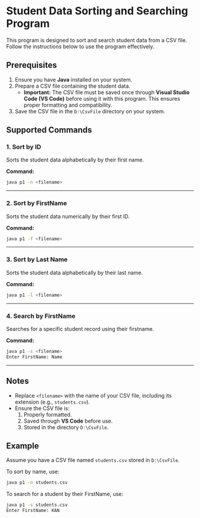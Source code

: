 # Student Data Sorting and Searching Program

This program is designed to sort and search student data from a CSV file. Follow the instructions below to use the program effectively.

## Prerequisites
1. Ensure you have **Java** installed on your system.
2. Prepare a CSV file containing the student data.
   - **Important:** The CSV file must be saved once through **Visual Studio Code (VS Code)** before using it with this program. This ensures proper formatting and compatibility.
3. Save the CSV file in the `D:\CsvFile` directory on your system.

## Supported Commands

### 1. **Sort by ID**
Sorts the student data alphabetically by their first name.

**Command:**
```bash
java p1 -n <filename>
```

---

### 2. **Sort by FirstName**
Sorts the student data numerically by their first ID.

**Command:**
```bash
java p1 -f <filename>
```

---

### 3. **Sort by Last Name**
Sorts the student data alphabetically by their last name.

**Command:**
```bash
java p1 -l <filename>
```

---

### 4. **Search by FirstName**
Searches for a specific student record using their firstname.

**Command:**
```bash
java p1 -s <filename>
Enter FirstName: Name
```

---

## Notes
- Replace `<filename>` with the name of your CSV file, including its extension (e.g., `students.csv`).
- Ensure the CSV file is:
  1. Properly formatted.
  2. Saved through **VS Code** before use.
  3. Stored in the directory `D:\CsvFile`.

## Example
Assume you have a CSV file named `students.csv` stored in `D:\CsvFile`.

To sort by name, use:
```bash
java p1 -n students.csv
```

To search for a student by their FirstName, use:
```bash
java p1 -s students.csv
Enter FirstName: KAN
```


